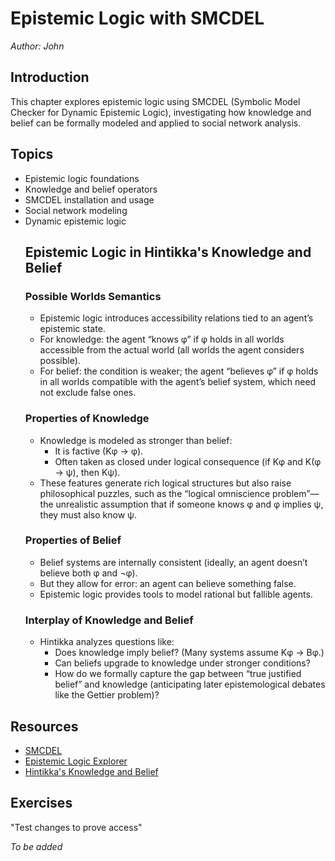 # Epistemic Logic with SMCDEL

*Author: John*

## Introduction

This chapter explores epistemic logic using SMCDEL (Symbolic Model Checker for Dynamic Epistemic Logic), investigating how knowledge and belief can be formally modeled and applied to social network analysis.

## Topics

- Epistemic logic foundations
- Knowledge and belief operators
- SMCDEL installation and usage
- Social network modeling
- Dynamic epistemic logic
	## Epistemic Logic in Hintikka's Knowledge and Belief
	### Possible Worlds Semantics
    - Epistemic logic introduces accessibility relations tied to an agent’s epistemic state.
    - For knowledge: the agent “knows φ” if φ holds in all worlds accessible from the actual world (all worlds the agent considers possible).
    - For belief: the condition is weaker; the agent “believes φ” if φ holds in all worlds compatible with the agent’s belief system, which need not exclude false ones.
    ### Properties of Knowledge
    - Knowledge is modeled as stronger than belief:
        - It is factive (Kφ → φ).
        - Often taken as closed under logical consequence (if Kφ and K(φ → ψ), then Kψ).
    - These features generate rich logical structures but also raise philosophical puzzles, such as the “logical omniscience problem”—the unrealistic assumption that if someone knows φ and φ implies ψ, they must also know ψ.
    ### Properties of Belief
    - Belief systems are internally consistent (ideally, an agent doesn’t believe both φ and ¬φ).
    - But they allow for error: an agent can believe something false.
    - Epistemic logic provides tools to model rational but fallible agents.
    ### Interplay of Knowledge and Belief
    - Hintikka analyzes questions like:
        - Does knowledge imply belief? 
            (Many systems assume Kφ → Bφ.)
        - Can beliefs upgrade to knowledge under stronger conditions?
        - How do we formally capture the gap between “true justified belief” and knowledge (anticipating later epistemological debates like the Gettier problem)?

## Resources

- [SMCDEL](https://w4eg.de/malvin/illc/smcdelweb/index.html)
- [Epistemic Logic Explorer](https://vezwork.github.io/modallogic/?model=;AS?formula=_)
- [Hintikka's Knowledge and Belief](https://archive.org/details/knowledgebeliefi00hint_0)

## Exercises

"Test changes to prove access"

*To be added*
